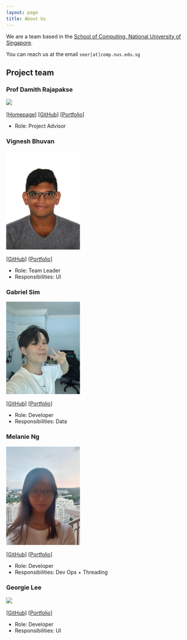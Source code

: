 ```yaml
---
layout: page
title: About Us
---
```


We are a team based in the [School of Computing, National University of Singapore](http://www.comp.nus.edu.sg).

You can reach us at the email `seer[at]comp.nus.edu.sg`

## Project team

### Prof Damith Rajapakse

<img src="images/johndoe.png" width="200px">

[[Homepage](http://www.comp.nus.edu.sg/~damithch)]
[[GitHub](https://github.com/johndoe)]
[[Portfolio](team/johndoe.md)]

* Role: Project Advisor

### Vignesh Bhuvan

<img src="images/vigneshbhuvan-nus.png.JPG" width="200px">

[[GitHub](http://github.com/vigneshbhuvan-nus)]
[[Portfolio](team/johndoe.md)]

* Role: Team Leader
* Responsibilities: UI

### Gabriel Sim

<img src="images/gabrielsimbingyang.png.png" width="200px">

[[GitHub](http://github.com/GabrielSimbingyang)]
[[Portfolio](team/johndoe.md)]

* Role: Developer
* Responsibilities: Data

### Melanie Ng

<img src="images/ilyarin.png.png" width="200px">

[[GitHub](http://github.com/IlyaRin)]
[[Portfolio](team/johndoe.md)]

* Role: Developer
* Responsibilities: Dev Ops + Threading

### Georgie Lee

<img src="images/johndoe.png" width="200px">

[[GitHub](http://github.com/geoboom)]
[[Portfolio](team/johndoe.md)]

* Role: Developer
* Responsibilities: UI
